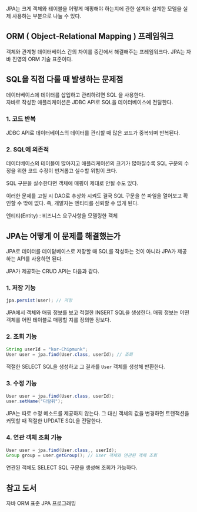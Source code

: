 JPA는 크게 객체와 테이블을 어떻게 매핑해야 하는지에 관한 설계와 설계한 모델을 실제 사용하는 부분으로 나눌 수 있다.

## ORM ( Object-Relational Mapping ) 프레임워크

객체와 관계형 데이터베이스 간의 차이를 중간에서 해결해주는 프레임워크다. JPA는 자바 진영의 ORM 기술 표준이다.

## SQL을 직접 다룰 때 발생하는 문제점

데이터베이스에 데이터를 삽입하고 관리하려면 SQL 을 사용한다.  
자바로 작성한 애플리케이션은 JDBC API로 SQL을 데이터베이스에 전달한다.

### 1. 코드 반복

JDBC API로 데이터베이스의 데이터를 관리할 때 많은 코드가 중복되며 반복된다.

### 2. SQL에 의존적

데이터베이스의 테이블이 많아지고 애플리케이션의 크기가 많아질수록 SQL 구문의 수정을 위한 코드 수정이 번거롭고 실수할 위험이 크다.

SQL 구문을 실수한다면 객체에 매핑이 제대로 안될 수도 있다.

이러한 문제를 고칠 시 DAO로 추상화 시켜도 결국 SQL 구문을 쓴 파일을 열어보고 확인할 수 밖에 없다. 즉, 개발자는 엔티티를 신뢰할 수 없게 된다.

엔티티(Entity) : 비즈니스 요구사항을 모델링한 객체

## JPA는 어떻게 이 문제를 해결했는가

JPA로 데이터를 데이텉베이스로 저장할 때 SQL를 작성하는 것이 아니라 JPA가 제공하는 API를 사용하면 된다.

JPA가 제공하는 CRUD API는 다음과 같다.

### 1. 저장 기능

```java
jpa.persist(user); // 저장
```

JPA에서 객체와 매핑 정보를 보고 적절한 INSERT SQL을 생성한다. 매핑 정보는 어떤 객체를 어떤 테이블로 매핑할 지를 정의한 정보다.

### 2. 조회 기능

```java
String userId = "kor-Chipmunk";
User user = jpa.find(User.class, userId); // 조회
```

적절한 SELECT SQL을 생성하고 그 결과를 `User` 객체를 생성해 반환한다.

### 3. 수정 기능

```java
User user = jpa.find(User.class, userId);
user.setName("다람쥐");
```

JPA는 따로 수정 메소드를 제공하지 않는다. 그 대신 객체의 값을 변경하면 트랜잭션을 커밋할 때 적절한 UPDATE SQL을 전달한다.

### 4. 연관 객체 조회 기능

```java
User user = jpa.find(User.class,, userId);
Group group = user.getGroup(); // User 객체와 연관된 객체 조회
```

연관된 객체도 SELECT SQL 구문을 생성해 조회가 가능하다.

## 참고 도서

자바 ORM 표준 JPA 프로그래밍